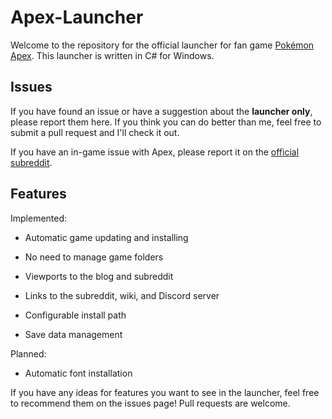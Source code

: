# Apex-Launcher
Welcome to the repository for the official launcher for fan game [Pokémon Apex](https://pokemonapex.tumblr.com). This launcher is written in C# for Windows.

## Issues
If you have found an issue or have a suggestion about the **launcher only**, please report them here. If you think you can do better than me, feel free to submit a pull request and I'll check it out.

If you have an in-game issue with Apex, please report it on the [official subreddit](https://www.reddit.com/r/PokemonApex).

## Features
Implemented:

* Automatic game updating and installing

* No need to manage game folders

* Viewports to the blog and subreddit

* Links to the subreddit, wiki, and Discord server

* Configurable install path

* Save data management

Planned:

* Automatic font installation

If you have any ideas for features you want to see in the launcher, feel free to recommend them on the issues page! Pull requests are welcome.
